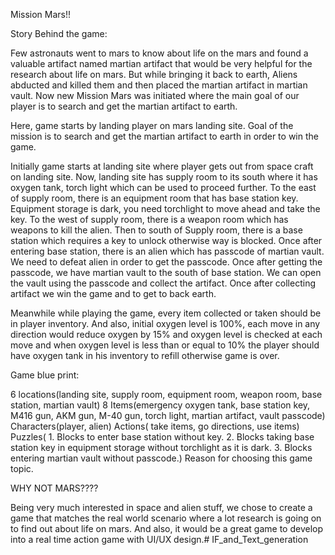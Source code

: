 Mission Mars!!

Story Behind the game:

Few astronauts went to mars to know about life on the mars and found a valuable artifact named martian artifact that would be very helpful for the research about life on mars. But while bringing it back to earth, Aliens abducted and killed them and then placed the martian artifact in martian vault. Now new Mission Mars was initiated where the main goal of our player is to search and get the martian artifact to earth.

Here, game starts by landing player on mars landing site. Goal of the mission is to search and get the martian artifact to earth in order to win the game.

Initially game starts at landing site where player gets out from space craft on landing site. Now, landing site has supply room to its south where it has oxygen tank, torch light which can be used to proceed further. To the east of supply room, there is an equipment room that has base station key. Equipment storage is dark, you need torchlight to move ahead and take the key. To the west of supply room, there is a weapon room which has weapons to kill the alien. Then to south of Supply room, there is a base station which requires a key to unlock otherwise way is blocked. Once after entering base station, there is an alien which has passcode of martian vault. We need to defeat alien in order to get the passcode. Once after getting the passcode, we have martian vault to the south of base station. We can open the vault using the passcode and collect the artifact. Once after collecting artifact we win the game and to get to back earth.

Meanwhile while playing the game, every item collected or taken should be in player inventory. And also, initial oxygen level is 100%, each move in any direction would reduce oxygen by 15% and oxygen level is checked at each move and when oxygen level is less than or equal to 10% the player should have oxygen tank in his inventory to refill otherwise game is over.

Game blue print:

6 locations(landing site, supply room, equipment room, weapon room, base station, martian vault)
8 Items(emergency oxygen tank, base station key, M416 gun, AKM gun, M-40 gun, torch light, martian artifact, vault passcode)
Characters(player, alien)
Actions( take items, go directions, use items)
Puzzles( 1. Blocks to enter base station without key. 2. Blocks taking base station key in equipment storage without torchlight as it is dark. 3. Blocks entering martian vault without passcode.)
Reason for choosing this game topic.

WHY NOT MARS???? 

Being very much interested in space and alien stuff, we chose to create a game that matches the real world scenario where a lot research is going on to find out about life on mars. And also, it would be a great game to develop into a real time action game with UI/UX design.# IF_and_Text_generation

